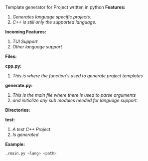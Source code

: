 Template generator for Project written in python
**Features:**
  1. *Generates language specific projects.*
  2. *C++ is still only the supported language.*

**Incoming Features:**
  1. *TUI Support*
  2. *Other language support*

**Files:**

**cpp.py:**
  1. *This is where the function's used to generate project templates*

**generate.py:** 
  1. *This is the main file where there is used to parse arguments*
  2. *and initialize any sub modules needed for language support.*


**Directories:**

**test:**
   1. *A test C++ Project* 
   2. *Is generated*


**Example:**

```sh
./main.py <lang> <path>
```
